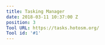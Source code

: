```yaml
---
title: Tasking Manager
date: 2018-03-11 10:37:00 Z
position: 3
Tool URL: https://tasks.hotosm.org/
Tool id: '#1'
---
```


